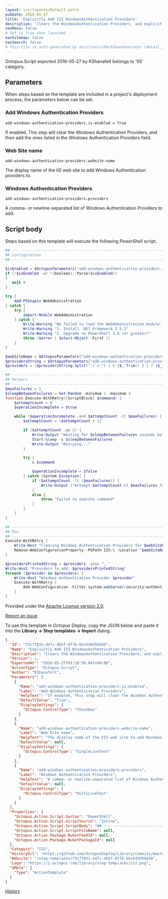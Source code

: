 ```yaml
---
layout: src/layouts/Default.astro
pubDate: 2016-05-27
title: 'Explicitly Add IIS WindowsAuthentication Providers'
description: 'Clears the WindowsAuthentication Providers, and explicitly adds the ones provided.'
navMenu: false
# Set to true when launched
navSitemap: false
navSearch: false
# This file is auto-generated by docs/tools/MarkdownGenerator (detail.js)
---
```


Octopus.Script exported 2016-05-27 by KShanafelt belongs to 'IIS' category.

## Parameters

When steps based on the template are included in a project's deployment process, the parameters below can be set.


<div class="param">

### Add Windows Authentication Providers

`add-windows-authentication-providers.is-enabled = True`

If enabled, This step will clear the Windows Authentication Providers, and then add the ones listed in the
    Windows Authentication Providers
field.

</div>
        
<div class="param">

### Web Site name

`add-windows-authentication-providers.website-name`

The display name of the IIS web site to add Windows Authentication providers to.

</div>
        
<div class="param">

### Windows Authentication Providers

`add-windows-authentication-providers.providers`

A comma- or newline-separated list of Windows Authentication Providers to add.

</div>
        

## Script body

Steps based on this template will execute the following *PowerShell* script.

```powershell
## --------------------------------------------------------------------------------------
## Configuration
## --------------------------------------------------------------------------------------

$isEnabled = $OctopusParameters["add-windows-authentication-providers.is-enabled"]
if (!$isEnabled -or ![boolean]::Parse($isEnabled))
{
   exit 0
}

try {
    Add-PSSnapin WebAdministration
} catch {
    try {
        Import-Module WebAdministration
    } catch {
		Write-Warning "We failed to load the WebAdministration module. This usually resolved by doing one of the following:"
		Write-Warning "1. Install .NET Framework 3.5.1"
		Write-Warning "2. Upgrade to PowerShell 3.0 (or greater)"
        throw ($error | Select-Object -First 1)
    }
}

$webSiteName = $OctopusParameters["add-windows-authentication-providers.website-name"]
$providersString = $OctopusParameters["add-windows-authentication-providers.providers"]
$providers = ($providersString.Split("`r`n,") | % {$_.Trim() } | ? {$_})

## --------------------------------------------------------------------------------------
## Helpers
## --------------------------------------------------------------------------------------
$maxFailures = 5
$sleepBetweenFailures = Get-Random -minimum 1 -maximum 4
function Execute-WithRetry([ScriptBlock] $command) {
    $attemptCount = 0
    $operationIncomplete = $true

    while ($operationIncomplete -and $attemptCount -lt $maxFailures) {
        $attemptCount = ($attemptCount + 1)

        if ($attemptCount -ge 2) {
            Write-Output "Waiting for $sleepBetweenFailures seconds before retrying..."
            Start-Sleep -s $sleepBetweenFailures
            Write-Output "Retrying..."
        }

        try {
            & $command

            $operationIncomplete = $false
        } catch [System.Exception] {
            if ($attemptCount -lt ($maxFailures)) {
                Write-Output ("Attempt $attemptCount of $maxFailures failed: " + $_.Exception.Message)
            }
            else {
                throw "Failed to execute command"
            }
        }
    }
}

## --------------------------------------------------------------------------------------
## Run
## --------------------------------------------------------------------------------------
Execute-WithRetry { 
    Write-Host "Clearing Windows Authentication Providers for $webSiteName"
    Remove-WebConfigurationProperty -PSPath IIS:\ -Location "$webSiteName" -filter system.webServer/security/authentication/windowsAuthentication/providers -name "."
}

$providersPrintedString = $providers -join ", "
Write-Host "Providers to add: $providersPrintedString"
foreach ($provider in $providers) {
    Write-Host "Windows Authentication Provider $provider"
    Execute-WithRetry { 
        Add-WebConfiguration -Filter system.webServer/security/authentication/windowsAuthentication/providers -PSPath IIS:\ -Location "$webSiteName" -Value "$provider"
    }
}
```

Provided under the [Apache License version 2.0](https://github.com/OctopusDeploy/Library/blob/master/LICENSE.txt).

[Report an issue](https://github.com/OctopusDeploy/Library/issues/new?assignees=&labels=&projects=&template=bug-report.yml&title=Issue%20with%20Explicitly%20Add%20IIS%20WindowsAuthentication%20Providers&step-template=Explicitly%20Add%20IIS%20WindowsAuthentication%20Providers)

<div class="get-json">

To use this template in Octopus Deploy, copy the JSON below and paste it into the **Library → Step templates → Import** dialog.

```json
{
  "Id": "f3cf7831-d47c-4b5f-8f76-6bc649d59dd9",
  "Name": "Explicitly Add IIS WindowsAuthentication Providers",
  "Description": "Clears the WindowsAuthentication Providers, and explicitly adds the ones provided.",
  "Version": 1,
  "ExportedAt": "2016-05-27T01:18:58.041+00:00",
  "ActionType": "Octopus.Script",
  "Author": "KShanafelt",
  "Parameters": [
    {
      "Name": "add-windows-authentication-providers.is-enabled",
      "Label": "Add Windows Authentication Providers",
      "HelpText": "If enabled, This step will clear the Windows Authentication Providers, and then add the ones listed in the\n    Windows Authentication Providers\nfield.",
      "DefaultValue": "True",
      "DisplaySettings": {
        "Octopus.ControlType": "Checkbox"
      }
    },
    {
      "Name": "add-windows-authentication-providers.website-name",
      "Label": "Web Site name",
      "HelpText": "The display name of the IIS web site to add Windows Authentication providers to.",
      "DefaultValue": null,
      "DisplaySettings": {
        "Octopus.ControlType": "SingleLineText"
      }
    },
    {
      "Name": "add-windows-authentication-providers.providers",
      "Label": "Windows Authentication Providers",
      "HelpText": "A comma- or newline-separated list of Windows Authentication Providers to add.",
      "DefaultValue": null,
      "DisplaySettings": {
        "Octopus.ControlType": "MultiLineText"
      }
    }
  ],
  "Properties": {
    "Octopus.Action.Script.Syntax": "PowerShell",
    "Octopus.Action.Script.ScriptSource": "Inline",
    "Octopus.Action.Script.ScriptBody": "## --------------------------------------------------------------------------------------\n## Configuration\n## --------------------------------------------------------------------------------------\n\n$isEnabled = $OctopusParameters[\"add-windows-authentication-providers.is-enabled\"]\nif (!$isEnabled -or ![boolean]::Parse($isEnabled))\n{\n   exit 0\n}\n\ntry {\n    Add-PSSnapin WebAdministration\n} catch {\n    try {\n        Import-Module WebAdministration\n    } catch {\n\t\tWrite-Warning \"We failed to load the WebAdministration module. This usually resolved by doing one of the following:\"\n\t\tWrite-Warning \"1. Install .NET Framework 3.5.1\"\n\t\tWrite-Warning \"2. Upgrade to PowerShell 3.0 (or greater)\"\n        throw ($error | Select-Object -First 1)\n    }\n}\n\n$webSiteName = $OctopusParameters[\"add-windows-authentication-providers.website-name\"]\n$providersString = $OctopusParameters[\"add-windows-authentication-providers.providers\"]\n$providers = ($providersString.Split(\"`r`n,\") | % {$_.Trim() } | ? {$_})\n\n## --------------------------------------------------------------------------------------\n## Helpers\n## --------------------------------------------------------------------------------------\n$maxFailures = 5\n$sleepBetweenFailures = Get-Random -minimum 1 -maximum 4\nfunction Execute-WithRetry([ScriptBlock] $command) {\n    $attemptCount = 0\n    $operationIncomplete = $true\n\n    while ($operationIncomplete -and $attemptCount -lt $maxFailures) {\n        $attemptCount = ($attemptCount + 1)\n\n        if ($attemptCount -ge 2) {\n            Write-Output \"Waiting for $sleepBetweenFailures seconds before retrying...\"\n            Start-Sleep -s $sleepBetweenFailures\n            Write-Output \"Retrying...\"\n        }\n\n        try {\n            & $command\n\n            $operationIncomplete = $false\n        } catch [System.Exception] {\n            if ($attemptCount -lt ($maxFailures)) {\n                Write-Output (\"Attempt $attemptCount of $maxFailures failed: \" + $_.Exception.Message)\n            }\n            else {\n                throw \"Failed to execute command\"\n            }\n        }\n    }\n}\n\n## --------------------------------------------------------------------------------------\n## Run\n## --------------------------------------------------------------------------------------\nExecute-WithRetry { \n    Write-Host \"Clearing Windows Authentication Providers for $webSiteName\"\n    Remove-WebConfigurationProperty -PSPath IIS:\\ -Location \"$webSiteName\" -filter system.webServer/security/authentication/windowsAuthentication/providers -name \".\"\n}\n\n$providersPrintedString = $providers -join \", \"\nWrite-Host \"Providers to add: $providersPrintedString\"\nforeach ($provider in $providers) {\n    Write-Host \"Windows Authentication Provider $provider\"\n    Execute-WithRetry { \n        Add-WebConfiguration -Filter system.webServer/security/authentication/windowsAuthentication/providers -PSPath IIS:\\ -Location \"$webSiteName\" -Value \"$provider\"\n    }\n}",
    "Octopus.Action.Script.ScriptFileName": null,
    "Octopus.Action.Package.NuGetFeedId": null,
    "Octopus.Action.Package.NuGetPackageId": null
  },
  "Category": "IIS",
  "HistoryUrl": "https://github.com/OctopusDeploy/Library/commits/master/step-templates//opt/buildagent/work/75443764cd38076d/step-templates/iis-website-add-windows-auth-providers.json",
  "Website": "/step-templates/f3cf7831-d47c-4b5f-8f76-6bc649d59dd9",
  "Logo": "https://i.octopus.com/library/step-templates/iis.png",
  "$Meta": {
    "Type": "ActionTemplate"
  }
}
```

[History](https://github.com/OctopusDeploy/Library/commits/master/step-templates/https://github.com/OctopusDeploy/Library/commits/master/step-templates//opt/buildagent/work/75443764cd38076d/step-templates/iis-website-add-windows-auth-providers.json)

</div>
